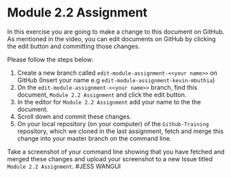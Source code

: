 # Module 2.2 Assignment

In this exercise you are going to make a change to this document on GitHub. As mentioned in the video, you can edit documents
on GitHub by clicking the edit button and committing those changes. 

Please follow the steps below:

1. Create a new branch called `edit-module-assignment-<<your name>>` on GitHub (Insert your name e.g `edit-module-assignment-kevin-mbuthia`)
2. On the `edit-module-assignment-<<your name>>` branch, find this document, `Module 2.2 Assignment` and click the edit button.
3. In the editor for `Module 2.2 Assignment` add your name to the  the document.
4. Scroll down and commit these changes.
5. On your local repository (on your computer) of the `Github-Training` repository, which we cloned in the last assignment,
fetch and merge this change into your master branch on the command line.

Take a screenshot of your command line showing that you have fetched and merged these changes
and upload your screenshot to a new Issue titled `Module 2.2 Assignment`.
#JESS WANGUI
